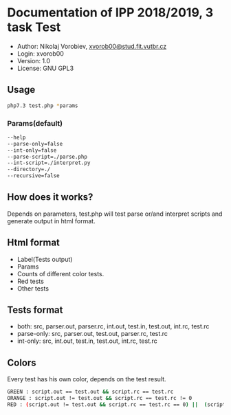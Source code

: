 # Documentation of IPP 2018/2019, 3 task Test
* Author: Nikolaj Vorobiev, xvorob00@stud.fit.vutbr.cz
* Login: xvorob00
* Version: 1.0
* License: GNU GPL3

## Usage
```bash
php7.3 test.php *params
```

### Params(default)
``` bash
--help
--parse-only=false
--int-only=false
--parse-script=./parse.php
--int-script=./interpret.py
--directory=./
--recursive=false
```

## How does it works?
Depends on parameters, test.php will test parse or/and interpret scripts and generate output in html format.

## Html format
* Label(Tests output)
* Params
* Counts of different color tests.
* Red tests
* Other tests

## Tests format
* both: src, parser.out, parser.rc, int.out, test.in, test.out, int.rc, test.rc
* parse-only: src, parser.out, test.out, parser.rc, test.rc
* int-only: src, int.out, test.in, test.out, int.rc, test.rc

## Colors
Every test has his own color, depends on the test result.
```bash
GREEN : script.out == test.out && script.rc == test.rc
ORANGE : script.out != test.out && script.rc == test.rc != 0 
RED : (script.out != test.out && script.rc == test.rc == 0) ||  (script.rc != test.rc)
```
